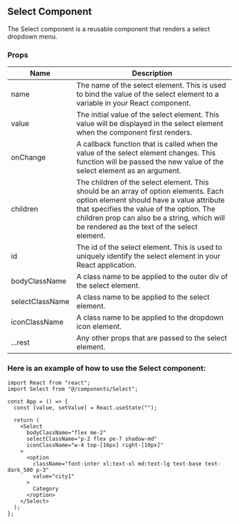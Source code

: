 ## Select Component

The Select component is a reusable component that renders a select dropdown menu.

### Props

| Name | Description |
| ---- | ----------- |
| name | The name of the select element. This is used to bind the value of the select element to a variable in your React component. |
| value | The initial value of the select element. This value will be displayed in the select element when the component first renders. |
| onChange | A callback function that is called when the value of the select element changes. This function will be passed the new value of the select element as an argument. |
| children | The children of the select element. This should be an array of option elements. Each option element should have a value attribute that specifies the value of the option. The children prop can also be a string, which will be rendered as the text of the select element.|
| id | The id of the select element. This is used to uniquely identify the select element in your React application.
| bodyClassName | A class name to be applied to the outer div of the select element. |
| selectClassName | A class name to be applied to the select element. |
| iconClassName | A class name to be applied to the dropdown icon element. |
| ...rest | Any other props that are passed to the select element. |

### Here is an example of how to use the Select component:

```tsx
import React from "react";
import Select from "@/components/Select";

const App = () => {
  const [value, setValue] = React.useState("");

  return (
    <Select
      bodyClassName="flex me-2"
      selectClassName="p-2 flex pe-7 shadow-md"
      iconClassName="w-4 top-[16px] right-[10px]"
    >
      <option
        className="font-inter xl:text-xl md:text-lg text-base text-dark_500 p-3"
        value="city1"
      >
        Category
      </option>
    </Select>
  );
};
```
